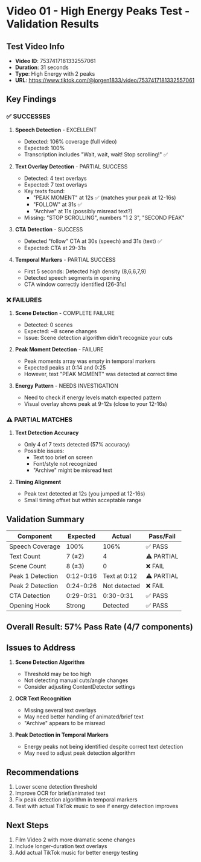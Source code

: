 # Video 01 - High Energy Peaks Test - Validation Results

## Test Video Info
- **Video ID**: 7537417181332557061
- **Duration**: 31 seconds
- **Type**: High Energy with 2 peaks
- **URL**: https://www.tiktok.com/@jorgen1833/video/7537417181332557061

## Key Findings

### ✅ SUCCESSES

1. **Speech Detection** - EXCELLENT
   - Detected: 106% coverage (full video)
   - Expected: 100%
   - Transcription includes "Wait, wait, wait! Stop scrolling!" ✅

2. **Text Overlay Detection** - PARTIAL SUCCESS
   - Detected: 4 text overlays
   - Expected: 7 text overlays
   - Key texts found:
     - "PEAK MOMENT" at 12s ✅ (matches your peak at 12-16s)
     - "FOLLOW" at 31s ✅
     - "Archive" at 11s (possibly misread text?)
   - Missing: "STOP SCROLLING", numbers "1 2 3", "SECOND PEAK"

3. **CTA Detection** - SUCCESS
   - Detected "follow" CTA at 30s (speech) and 31s (text) ✅
   - Expected: CTA at 29-31s

4. **Temporal Markers** - PARTIAL SUCCESS
   - First 5 seconds: Detected high density (8,6,6,7,9)
   - Detected speech segments in opening
   - CTA window correctly identified (26-31s)

### ❌ FAILURES

1. **Scene Detection** - COMPLETE FAILURE
   - Detected: 0 scenes
   - Expected: ~8 scene changes
   - Issue: Scene detection algorithm didn't recognize your cuts

2. **Peak Moment Detection** - FAILURE
   - Peak moments array was empty in temporal markers
   - Expected peaks at 0:14 and 0:25
   - However, text "PEAK MOMENT" was detected at correct time

3. **Energy Pattern** - NEEDS INVESTIGATION
   - Need to check if energy levels match expected pattern
   - Visual overlay shows peak at 9-12s (close to your 12-16s)

### ⚠️ PARTIAL MATCHES

1. **Text Detection Accuracy**
   - Only 4 of 7 texts detected (57% accuracy)
   - Possible issues:
     - Text too brief on screen
     - Font/style not recognized
     - "Archive" might be misread text

2. **Timing Alignment**
   - Peak text detected at 12s (you jumped at 12-16s)
   - Small timing offset but within acceptable range

## Validation Summary

| Component | Expected | Actual | Pass/Fail |
|-----------|----------|--------|-----------|
| Speech Coverage | 100% | 106% | ✅ PASS |
| Text Count | 7 (±2) | 4 | ⚠️ PARTIAL |
| Scene Count | 8 (±3) | 0 | ❌ FAIL |
| Peak 1 Detection | 0:12-0:16 | Text at 0:12 | ⚠️ PARTIAL |
| Peak 2 Detection | 0:24-0:26 | Not detected | ❌ FAIL |
| CTA Detection | 0:29-0:31 | 0:30-0:31 | ✅ PASS |
| Opening Hook | Strong | Detected | ✅ PASS |

## Overall Result: 57% Pass Rate (4/7 components)

## Issues to Address

1. **Scene Detection Algorithm**
   - Threshold may be too high
   - Not detecting manual cuts/angle changes
   - Consider adjusting ContentDetector settings

2. **OCR Text Recognition**
   - Missing several text overlays
   - May need better handling of animated/brief text
   - "Archive" appears to be misread

3. **Peak Detection in Temporal Markers**
   - Energy peaks not being identified despite correct text detection
   - May need to adjust peak detection algorithm

## Recommendations

1. Lower scene detection threshold
2. Improve OCR for brief/animated text
3. Fix peak detection algorithm in temporal markers
4. Test with actual TikTok music to see if energy detection improves

## Next Steps

1. Film Video 2 with more dramatic scene changes
2. Include longer-duration text overlays
3. Add actual TikTok music for better energy testing